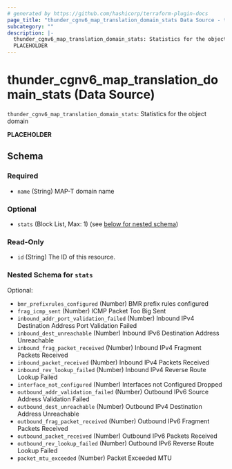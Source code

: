 ```yaml
---
# generated by https://github.com/hashicorp/terraform-plugin-docs
page_title: "thunder_cgnv6_map_translation_domain_stats Data Source - terraform-provider-thunder"
subcategory: ""
description: |-
  thunder_cgnv6_map_translation_domain_stats: Statistics for the object domain
  PLACEHOLDER
---
```


# thunder_cgnv6_map_translation_domain_stats (Data Source)

`thunder_cgnv6_map_translation_domain_stats`: Statistics for the object domain

__PLACEHOLDER__



<!-- schema generated by tfplugindocs -->
## Schema

### Required

- `name` (String) MAP-T domain name

### Optional

- `stats` (Block List, Max: 1) (see [below for nested schema](#nestedblock--stats))

### Read-Only

- `id` (String) The ID of this resource.

<a id="nestedblock--stats"></a>
### Nested Schema for `stats`

Optional:

- `bmr_prefixrules_configured` (Number) BMR prefix rules configured
- `frag_icmp_sent` (Number) ICMP Packet Too Big Sent
- `inbound_addr_port_validation_failed` (Number) Inbound IPv4 Destination Address Port Validation Failed
- `inbound_dest_unreachable` (Number) Inbound IPv6 Destination Address Unreachable
- `inbound_frag_packet_received` (Number) Inbound IPv4 Fragment Packets Received
- `inbound_packet_received` (Number) Inbound IPv4 Packets Received
- `inbound_rev_lookup_failed` (Number) Inbound IPv4 Reverse Route Lookup Failed
- `interface_not_configured` (Number) Interfaces not Configured Dropped
- `outbound_addr_validation_failed` (Number) Outbound IPv6 Source Address Validation Failed
- `outbound_dest_unreachable` (Number) Outbound IPv4 Destination Address Unreachable
- `outbound_frag_packet_received` (Number) Outbound IPv6 Fragment Packets Received
- `outbound_packet_received` (Number) Outbound IPv6 Packets Received
- `outbound_rev_lookup_failed` (Number) Outbound IPv6 Reverse Route Lookup Failed
- `packet_mtu_exceeded` (Number) Packet Exceeded MTU


